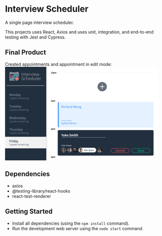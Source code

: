 # Interview Scheduler
A single page interview scheduler.

This projects uses React, Axios and uses unit, integration, and end-to-end testing with Jest and Cypress.

## Final Product
Created appointments and appointment in edit mode:
!["Screenshot of desktop view"](https://github.com/j-nny/scheduler/blob/master/docs/Scheduler-edit.png)

## Dependencies
- axios
- @testing-library/react-hooks
- react-test-renderer

## Getting Started

- Install all dependencies (using the `npm install` command).
- Run the development web server using the `node start` command.
